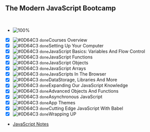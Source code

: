 ## The Modern JavaScript Bootcamp
<br />

- ![100%](https://progress-bar.dev/100/?title=Done)

- [x] ![#0D64C3](https://via.placeholder.com/12/0D64C3/000000?text=+) `done`Courses Overview
- [x] ![#0D64C3](https://via.placeholder.com/12/0D64C3/000000?text=+) `done`Setting Up Your Computer
- [x] ![#0D64C3](https://via.placeholder.com/12/0D64C3/000000?text=+) `done`JavaScript Basics: Variables And Flow Control
- [x] ![#0D64C3](https://via.placeholder.com/12/0D64C3/000000?text=+) `done`JavaScript Functions
- [x] ![#0D64C3](https://via.placeholder.com/12/0D64C3/000000?text=+) `done`JavaScript Objects
- [x] ![#0D64C3](https://via.placeholder.com/12/0D64C3/000000?text=+) `done`JavaScript Arrays
- [x] ![#0D64C3](https://via.placeholder.com/12/0D64C3/000000?text=+) `done`JavaScripts In The Browser
- [x] ![#0D64C3](https://via.placeholder.com/12/0D64C3/000000?text=+) `done`DataStorage, Libraries And More
- [x] ![#0D64C3](https://via.placeholder.com/12/0D64C3/000000?text=+) `done`Expanding Our JavaScript Knowledge
- [x] ![#0D64C3](https://via.placeholder.com/12/0D64C3/000000?text=+) `done`Advanced Objects And Functions
- [x] ![#0D64C3](https://via.placeholder.com/12/0D64C3/000000?text=+) `done`Asynchronous JavaScript
- [x] ![#0D64C3](https://via.placeholder.com/12/0D64C3/000000?text=+) `done`App Themes
- [x] ![#0D64C3](https://via.placeholder.com/12/0D64C3/000000?text=+) `done`Cutting Edge JavaScript With Babel
- [x] ![#0D64C3](https://via.placeholder.com/12/0D64C3/000000?text=+) `done`Wrapping UP

* [JavaScript Notes](https://github.com/fetian-debug/JS_story)
